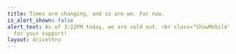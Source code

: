 ```yaml
---
title: Times are changing, and so are we. For now.
is_alert_shown: false
alert_text: As of 3:22PM today, we are sold out. <br class="ShowMobile"/>Thank you
  for your support!
layout: drivethru
---
```


